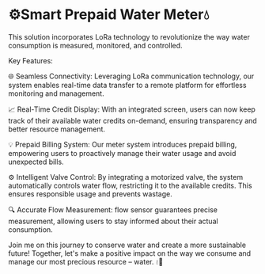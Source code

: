 # ⚙️Smart Prepaid Water Meter💧

This  solution incorporates LoRa technology to revolutionize the way water consumption is measured, monitored, and controlled.

Key Features:

🌐 Seamless Connectivity: Leveraging LoRa communication technology, our system enables real-time data transfer to a remote platform for effortless monitoring and management.

📈 Real-Time Credit Display: With an integrated screen, users can now keep track of their available water credits on-demand, ensuring transparency and better resource management.

💡 Prepaid Billing System: Our meter system introduces prepaid billing, empowering users to proactively manage their water usage and avoid unexpected bills.

⚙️ Intelligent Valve Control: By integrating a motorized valve, the system automatically controls water flow, restricting it to the available credits. This ensures responsible usage and prevents wastage.

🔍 Accurate Flow Measurement: flow sensor guarantees precise measurement, allowing users to stay informed about their actual consumption.

Join me on this journey to conserve water and create a more sustainable future! Together, let's make a positive impact on the way we consume and manage our most precious resource – water. 💧💚

